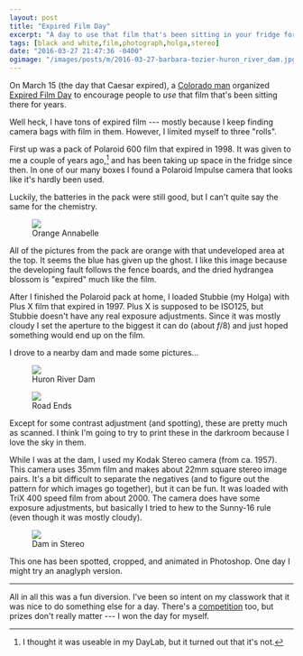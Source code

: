 ```yaml
---
layout: post
title: "Expired Film Day"
excerpt: "A day to use that film that's been sitting in your fridge for the past decade..."
tags: [black and white,film,photograph,holga,stereo]
date: "2016-03-27 21:47:36 -0400"
ogimage: "/images/posts/m/2016-03-27-barbara-tozier-huron_river_dam.jpg"
---
```


On March 15 (the day that Caesar expired), a [Colorado man](http://schneidan.com) organized [Expired Film Day](http://schneidan.com/expired-film-day/) to encourage people to *use* that film that's been sitting there for years.

Well heck, I have tons of expired film --- mostly because I keep finding camera bags with film in them. However, I limited myself to three "rolls".

First up was a pack of Polaroid 600 film that expired in 1998. It was given to me a couple of years ago,[^gift] and has been taking up space in the fridge since then. In one of our many boxes I found a Polaroid Impulse camera that looks like it's hardly been used.

Luckily, the batteries in the pack were still good, but I can't quite say the same for the chemistry.

<figure class="image-m-fig figure">
  <img class="image-m-img figure-img" src="/images/posts/m/2016-03-27-barbara-tozier-orange_annabelle.jpg">
  <figcaption class="image-m-cap figure-caption">Orange Annabelle</figcaption>
</figure>

All of the pictures from the pack are orange with that undeveloped area at the top. It seems the blue has given up the ghost. I like this image because the developing fault follows the fence boards, and the dried hydrangea blossom is "expired" much like the film.

[^gift]: I thought it was useable in my DayLab, but it turned out that it's not.

After I finished the Polaroid pack at home, I loaded Stubbie (my Holga) with Plus X film that expired in 1997. Plus X is supposed to be ISO125, but Stubbie doesn't have any real exposure adjustments. Since it was mostly cloudy I set the aperture to the biggest it can do (about _f_/8) and just hoped something would end up on the film.

I drove to a nearby dam and made some pictures...

<figure class="image-m-fig figure">
  <img class="image-m-img figure-img" src="/images/posts/m/2016-03-27-barbara-tozier-huron_river_dam.jpg">
  <figcaption class="image-m-cap figure-caption">Huron River Dam</figcaption>
</figure>

<figure class="image-m-fig figure">
  <img class="image-m-img figure-img" src="/images/posts/m/2016-03-27-barbara-tozier-road_ends.jpg">
  <figcaption class="image-m-cap figure-caption">Road Ends</figcaption>
</figure>

Except for some contrast adjustment (and spotting), these are pretty much as scanned. I think I'm going to try to print these in the darkroom because I love the sky in them.

While I was at the dam, I used my Kodak Stereo camera (from ca. 1957). This camera uses 35mm film and makes about 22mm square stereo image pairs. It's a bit difficult to separate the negatives (and to figure out the pattern for which images go together), but it can be fun. It was loaded with TriX 400 speed film from about 2000. The camera does have some exposure adjustments, but basically I tried to hew to the Sunny-16 rule (even though it was mostly cloudy).

<figure class="image-m-fig figure">
  <img class="image-m-img figure-img" src="/images/posts/m/2016-03-27-barbara-tozier-stereo-dam.gif">
  <figcaption class="image-m-cap figure-caption">Dam in Stereo</figcaption>
</figure>

This one has been spotted, cropped, and animated in Photoshop. One day I might try an anaglyph version.

---

All in all this was a fun diversion. I've been so intent on my classwork that it was nice to do something else for a day. There's a [competition](http://schneidan.com/category/expired-film-day/) too, but prizes don't really matter --- I won the day for myself.
